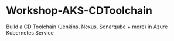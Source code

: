 # Workshop-AKS-CDToolchain
Build a CD Toolchain (Jenkins, Nexus, Sonarqube + more) in Azure Kubernetes Service
